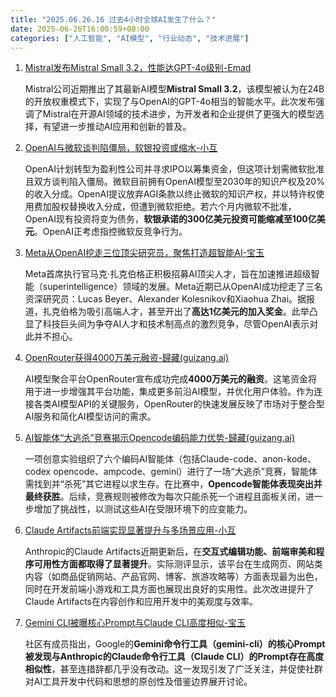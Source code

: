 ```yaml
---
title: "2025.06.26.16 过去4小时全球AI发生了什么？"
date: 2025-06-26T16:00:59+08:00
categories: ["人工智能", "AI模型", "行业动态", "技术进展"]
---
```


1.  [Mistral发布Mistral Small 3.2，性能达GPT-4o级别-Emad](https://x.com/EMostaque/status/1938135014652215479)

    Mistral公司近期推出了其最新AI模型**Mistral Small 3.2**，该模型被认为在24B的开放权重模式下，实现了与OpenAI的GPT-4o相当的智能水平。此次发布强调了Mistral在开源AI领域的技术进步，为开发者和企业提供了更强大的模型选择，有望进一步推动AI应用和创新的普及。

2.  [OpenAI与微软谈判陷僵局，软银投资或缩水-小互](https://x.com/imxiaohu/status/1938130680636182595)

    OpenAI计划转型为盈利性公司并寻求IPO以筹集资金，但这项计划需微软批准且双方谈判陷入僵局。微软目前拥有OpenAI模型至2030年的知识产权及20%的收入分成。OpenAI提议放弃AGI条款以终止微软的知识产权，并以特许权使用费加股权替换收入分成，但遭到微软拒绝。若六个月内微软不批准，OpenAI现有投资将变为债务，**软银承诺的300亿美元投资可能缩减至100亿美元**。OpenAI正考虑指控微软反竞争行为。

3.  [Meta从OpenAI挖走三位顶尖研究员，聚焦打造超智能AI-宝玉](https://x.com/dotey/status/1938127044337930513)

    Meta首席执行官马克·扎克伯格正积极招募AI顶尖人才，旨在加速推进超级智能（superintelligence）领域的发展。Meta近期已从OpenAI成功挖走了三名资深研究员：Lucas Beyer、Alexander Kolesnikov和Xiaohua Zhai。据报道，扎克伯格为吸引高端人才，甚至开出了**高达1亿美元的加入奖金**。此举凸显了科技巨头间为争夺AI人才和技术制高点的激烈竞争，尽管OpenAI表示对此并不担心。

4.  [OpenRouter获得4000万美元融资-歸藏(guizang.ai)](https://x.com/op7418/status/1938089277755375849)

    AI模型聚合平台OpenRouter宣布成功完成**4000万美元的融资**。这笔资金将用于进一步增强其平台功能，集成更多前沿AI模型，并优化用户体验。作为连接各类AI模型API的关键服务，OpenRouter的快速发展反映了市场对于整合型AI服务和简化AI模型访问的需求。

5.  [AI智能体“大逃杀”竞赛揭示Opencode编码能力优势-歸藏(guizang.ai)](https://x.com/op7418/status/1938102247327731833)

    一项创意实验组织了六个编码AI智能体（包括Claude-code、anon-kode、codex opencode、ampcode、gemini）进行了一场“大逃杀”竞赛，智能体需找到并“杀死”其它进程以求生存。在比赛中，**Opencode智能体表现突出并最终获胜**。后续，竞赛规则被修改为每次只能杀死一个进程且面板关闭，进一步增加了挑战性，以测试这些AI在受限环境下的应变能力。

6.  [Claude Artifacts前端实现显著提升与多场景应用-小互](https://x.com/imxiaohu/status/1938086901954843011)

    Anthropic的Claude Artifacts近期更新后，在**交互式编辑功能、前端审美和程序可用性方面都取得了显著提升**。实际测评显示，该平台在生成网页、网站类内容（如商品促销网站、产品官网、博客、旅游攻略等）方面表现最为出色，同时在开发前端小游戏和工具方面也展现出良好的实用性。此次改进提升了Claude Artifacts在内容创作和应用开发中的美观度与效率。

7.  [Gemini CLI被曝核心Prompt与Claude CLI高度相似-宝玉](https://x.com/dotey/status/1938118666874183797)

    社区有成员指出，Google的**Gemini命令行工具（gemini-cli）的核心Prompt被发现与Anthropic的Claude命令行工具（Claude CLI）的Prompt存在高度相似性**，甚至连措辞都几乎没有改动。这一发现引发了广泛关注，并促使社群对AI工具开发中代码和思想的原创性及借鉴边界展开讨论。